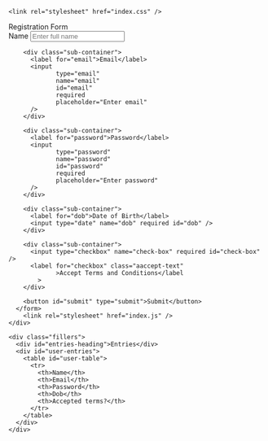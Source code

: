 <html lang="en">
  <head>
    <meta charset="UTF-8" />
    <meta http-equiv="X-UA-Compatible" content="IE=edge" />
    <meta name="viewport" content="width=device-width, initial-scale=1.0" />
    <title>Registration Form</title>
    
    <link rel="stylesheet" href="index.css" />
  </head>
  <body>
    <div class="container">
      <div classs="registration">Registration Form</div>
      <form id="user-form">
        <div class="sub-container">
          <label for="name">Name</label>
          <input
                 type="text"
                 name="name"
                 id="name"
                 required
                 placeholder="Enter full name"
          />
        </div>
        
        <div class="sub-container">
          <label for="email">Email</label>
          <input
                 type="email"
                 name="email"
                 id="email"
                 required
                 placeholder="Enter email"
          />
        </div>
        
        <div class="sub-container">
          <label for="password">Password</label>
          <input
                 type="password"
                 name="password"
                 id="password"
                 required
                 placeholder="Enter password"
          />
        </div>
        
        <div class="sub-container">
          <label for="dob">Date of Birth</label>
          <input type="date" name="dob" required id="dob" />
        </div>
        
        <div class="sub-container">
          <input type="checkbox" name="check-box" required id="check-box" />
          <label for="checkbox" class="aaccept-text"
                 >Accept Terms and Conditions</label
            >
        </div>
        
        <button id="submit" type="submit">Submit</button>
      </form>
        <link rel="stylesheet" href="index.js" />
    </div>
    
    <div class="fillers">
      <div id="entries-heading">Entries</div>
      <div id="user-entries">
        <table id="user-table">
          <tr>
            <th>Name</th>
            <th>Email</th>
            <th>Password</th>
            <th>Dob</th>
            <th>Accepted terms?</th>
          </tr>
        </table>
      </div>
    </div>
  </body>
</html>
  
                 
          
        
        
          
                   
    
